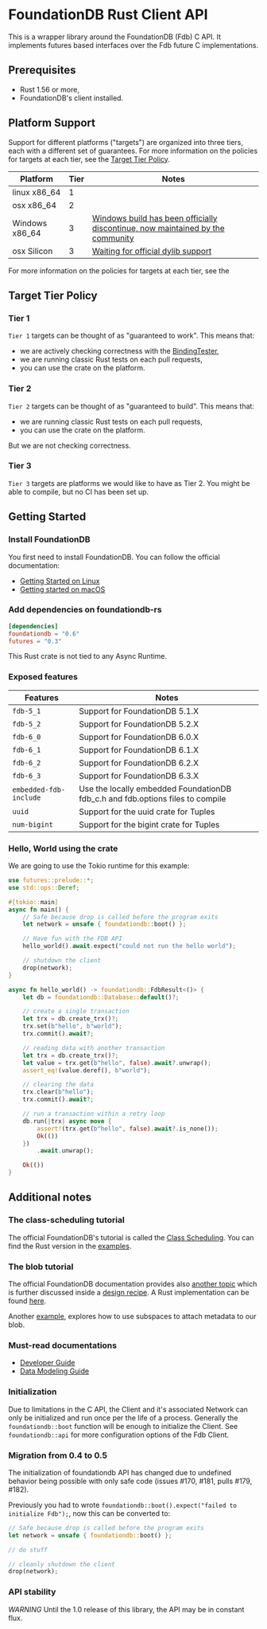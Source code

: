 # FoundationDB Rust Client API

This is a wrapper library around the FoundationDB (Fdb) C API. It implements futures based interfaces over the Fdb future C implementations.

## Prerequisites

* Rust 1.56 or more,
* FoundationDB's client installed.

## Platform Support

Support for different platforms ("targets") are organized into three tiers, each with a different set of guarantees. For more information on the policies for targets at each tier, see the [Target Tier Policy](#target-tier-policy).

| Platform | Tier | Notes |
| --- | --- | --- |
| linux x86_64 | 1 | |
|osx x86_64 | 2 | |
| Windows x86_64 | 3     | [Windows build has been officially discontinue, now maintained by the community](https://github.com/apple/foundationdb/issues/5135)  |
| osx Silicon 	| 3    	| [Waiting for official dylib support](https://forums.foundationdb.org/t/arm-client-library/3072)        |

For more information on the policies for targets at each tier, see the

## Target Tier Policy

### Tier 1

`Tier 1` targets can be thought of as "guaranteed to work". This means that:

* we are actively checking correctness with the [BindingTester](https://github.com/apple/foundationdb/blob/master/bindings/bindingtester/spec/bindingApiTester.md),
* we are running classic Rust tests on each pull requests,
* you can use the crate on the platform.


### Tier 2

`Tier 2` targets can be thought of as "guaranteed to build". This means that:

* we are running classic Rust tests on each pull requests,
* you can use the crate on the platform.

But we are not checking correctness.

### Tier 3

`Tier 3` targets are platforms we would like to have as Tier 2. You might be able to compile, but no CI has been set up.

## Getting Started

### Install FoundationDB

You first need to install FoundationDB. You can follow the official documentation:

* [Getting Started on Linux](https://apple.github.io/foundationdb/getting-started-linux.html)
* [Getting started on macOS](https://apple.github.io/foundationdb/getting-started-mac.html)

### Add dependencies on foundationdb-rs

```toml
[dependencies]
foundationdb = "0.6"
futures = "0.3"
```

This Rust crate is not tied to any Async Runtime.

### Exposed features

| Features | Notes |
| --- | --- |
| `fdb-5_1` | Support for FoundationDB 5.1.X |
| `fdb-5_2` | Support for FoundationDB 5.2.X |
| `fdb-6_0` | Support for FoundationDB 6.0.X |
| `fdb-6_1` | Support for FoundationDB 6.1.X |
| `fdb-6_2` | Support for FoundationDB 6.2.X |
| `fdb-6_3` | Support for FoundationDB 6.3.X |
| `embedded-fdb-include` | Use the locally embedded FoundationDB fdb_c.h and fdb.options files to compile |
| `uuid` | Support for the uuid crate for Tuples |
| `num-bigint` | Support for the bigint crate for Tuples |

### Hello, World using the crate

We are going to use the Tokio runtime for this example:

```rust
use futures::prelude::*;
use std::ops::Deref;

#[tokio::main]
async fn main() {
    // Safe because drop is called before the program exits
    let network = unsafe { foundationdb::boot() };

    // Have fun with the FDB API
    hello_world().await.expect("could not run the hello world");

    // shutdown the client
    drop(network);
}

async fn hello_world() -> foundationdb::FdbResult<()> {
    let db = foundationdb::Database::default()?;

    // create a single transaction
    let trx = db.create_trx()?;
    trx.set(b"hello", b"world");
    trx.commit().await?;

    // reading data with another transaction
    let trx = db.create_trx()?;
    let value = trx.get(b"hello", false).await?.unwrap();
    assert_eq!(value.deref(), b"world");

    // clearing the data
    trx.clear(b"hello");
    trx.commit().await?;

    // run a transaction within a retry loop
    db.run(|trx| async move {
        assert!(trx.get(b"hello", false).await?.is_none());
        Ok(())
    })
        .await.unwrap();

    Ok(())
}
```

## Additional notes

### The class-scheduling tutorial 

The official FoundationDB's tutorial is called the [Class Scheduling](https://apple.github.io/foundationdb/class-scheduling.html). You can find the Rust version in the [examples](https://github.com/foundationdb-rs/foundationdb-rs/tree/main/foundationdb/examples).

### The blob tutorial

The official FoundationDB documentation provides also [another topic](https://apple.github.io/foundationdb/largeval.html#modeling-large-values) 
which is further discussed inside a [design recipe](https://apple.github.io/foundationdb/blob.html). 
A Rust implementation can be found [here](https://github.com/foundationdb-rs/foundationdb-rs/tree/main/foundationdb/examples/blob.rs). 

Another [example](https://github.com/foundationdb-rs/foundationdb-rs/tree/main/foundationdb/examples/blob-with-manifest.rs), 
explores how to use subspaces to attach metadata to our blob.


### Must-read documentations

* [Developer Guide](https://apple.github.io/foundationdb/developer-guide.html)
* [Data Modeling Guide](https://apple.github.io/foundationdb/data-modeling.html)

### Initialization

Due to limitations in the C API, the Client and it's associated Network can only be initialized and run once per the life of a process. Generally the `foundationdb::boot` function will be enough to initialize the Client. See `foundationdb::api` for more configuration options of the Fdb Client.

###  Migration from 0.4 to 0.5

The initialization of foundationdb API has changed due to undefined behavior being possible with only safe code (issues #170, #181, pulls #179, #182).

Previously you had to wrote `foundationdb::boot().expect("failed to initialize Fdb");`, now this can be converted to:

```rust
// Safe because drop is called before the program exits
let network = unsafe { foundationdb::boot() };

// do stuff

// cleanly shutdown the client
drop(network);
```

### API stability

_WARNING_ Until the 1.0 release of this library, the API may be in constant flux.
